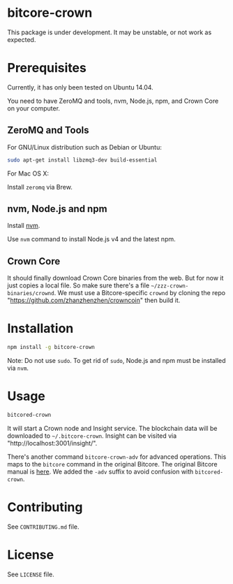 bitcore-crown
=============

This package is under development. It may be unstable, or not work as expected.

Prerequisites
=============

Currently, it has only been tested on Ubuntu 14.04.

You need to have ZeroMQ and tools, nvm, Node.js, npm, and Crown Core on your computer.

ZeroMQ and Tools
----------------

For GNU/Linux distribution such as Debian or Ubuntu:

```bash
sudo apt-get install libzmq3-dev build-essential
```

For Mac OS X:

Install `zeromq` via Brew.

nvm, Node.js and npm
--------------------

Install [nvm](https://github.com/creationix/nvm).

Use `nvm` command to install Node.js v4 and the latest npm.

Crown Core
----------

It should finally download Crown Core binaries from the web. But for now it just copies a local file. So make sure there's a file `~/zzz-crown-binaries/crownd`. We must use a Bitcore-specific `crownd` by cloning the repo "https://github.com/zhanzhenzhen/crowncoin" then build it.

Installation
============

```bash
npm install -g bitcore-crown
```

Note: Do not use `sudo`. To get rid of `sudo`, Node.js and npm must be installed via `nvm`.

Usage
=====

```bash
bitcored-crown
```

It will start a Crown node and Insight service. The blockchain data will be downloaded to `~/.bitcore-crown`. Insight can be visited via "http://localhost:3001/insight/".

There's another command `bitcore-crown-adv` for advanced operations. This maps to the `bitcore` command in the original Bitcore. The original Bitcore manual is [here](https://bitcore.io/). We added the `-adv` suffix to avoid confusion with `bitcored-crown`.

Contributing
============

See `CONTRIBUTING.md` file.

License
=======

See `LICENSE` file.
